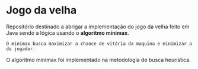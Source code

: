 # Jogo da velha

Repositório destinado a abrigar a implementação do jogo da velha feito em Java sendo a lógica usando o **algoritmo minimax**.

	O minimax busca maximizar a chance de vitória da maquina e minimizar a do jogador.
	
O algoritmo minimax foi implementado  na metodologia de busca heurística.
	
